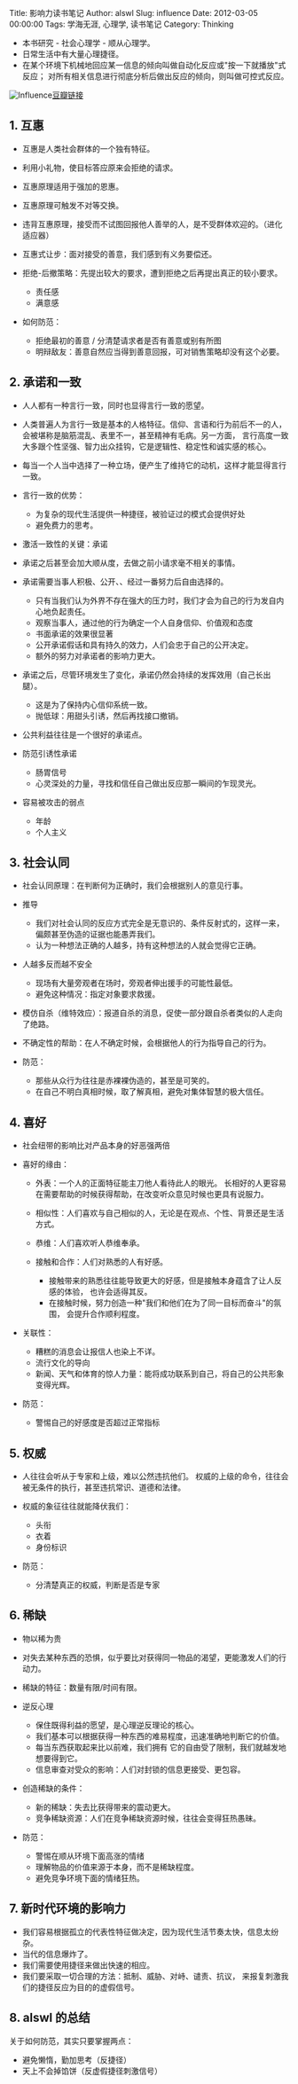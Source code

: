 Title: 影响力读书笔记
Author: alswl
Slug: influence
Date: 2012-03-05 00:00:00
Tags: 学海无涯, 心理学, 读书笔记
Category: Thinking

  * 本书研究 - 社会心理学 - 顺从心理学。
  * 日常生活中有大量心理捷径。
  * 在某个环境下机械地回应某一信息的倾向叫做自动化反应或"按一下就播放"式反应； 对所有相关信息进行彻底分析后做出反应的倾向，则叫做可控式反应。

![Influence](https://ohsolnxaa.qnssl.com/upload_dropbox/201203/s1003546.jpg)[豆瓣链接](http://book.douban.com/subject/1005576/)

## 1. 互惠

  * 互惠是人类社会群体的一个独有特征。
  * 利用小礼物，使目标答应原来会拒绝的请求。
  * 互惠原理适用于强加的恩惠。
  * 互惠原理可触发不对等交换。
  * 违背互惠原理，接受而不试图回报他人善举的人，是不受群体欢迎的。（进化适应器）
  * 互惠式让步：面对接受的善意，我们感到有义务要偿还。
  * 拒绝-后撤策略：先提出较大的要求，遭到拒绝之后再提出真正的较小要求。  

    * 责任感
    * 满意感
  * 如何防范：  

    * 拒绝最初的善意 / 分清楚请求者是否有善意或别有所图
    * 明辩敌友：善意自然应当得到善意回报，可对销售策略却没有这个必要。

## 2. 承诺和一致

  * 人人都有一种言行一致，同时也显得言行一致的愿望。
  * 人类普遍人为言行一致是基本的人格特征。信仰、言语和行为前后不一的人， 会被堪称是脑筋混乱、表里不一，甚至精神有毛病。另一方面， 言行高度一致大多跟个性坚强、智力出众挂钩，它是逻辑性、稳定性和诚实感的核心。
  * 每当一个人当中选择了一种立场，便产生了维持它的动机，这样才能显得言行一致。
  * 言行一致的优势：  

    * 为复杂的现代生活提供一种捷径，被验证过的模式会提供好处
    * 避免费力的思考。
  * 激活一致性的关键：承诺
  * 承诺之后甚至会加大顺从度，去做之前小请求毫不相关的事情。
  * 承诺需要当事人积极、公开、、经过一番努力后自由选择的。  

    * 只有当我们认为外界不存在强大的压力时，我们才会为自己的行为发自内心地负起责任。
    * 观察当事人，通过他的行为确定一个人自身信仰、价值观和态度
    * 书面承诺的效果很显著
    * 公开承诺假话和具有持久的效力，人们会忠于自己的公开决定。
    * 额外的努力对承诺者的影响力更大。
  * 承诺之后，尽管环境发生了变化，承诺仍然会持续的发挥效用（自己长出腿）。  

    * 这是为了保持内心信仰系统一致。
    * 抛低球：用甜头引诱，然后再找接口撤销。
  * 公共利益往往是一个很好的承诺点。
  * 防范引诱性承诺  

    * 肠胃信号
    * 心灵深处的力量，寻找和信任自己做出反应那一瞬间的乍现灵光。
  * 容易被攻击的弱点  

    * 年龄
    * 个人主义

## 3. 社会认同

  * 社会认同原理：在判断何为正确时，我们会根据别人的意见行事。
  * 推导  

    * 我们对社会认同的反应方式完全是无意识的、条件反射式的，这样一来， 偏颇甚至伪造的证据也能愚弄我们。
    * 认为一种想法正确的人越多，持有这种想法的人就会觉得它正确。
  * 人越多反而越不安全  

    * 现场有大量旁观者在场时，旁观者伸出援手的可能性最低。
    * 避免这种情况：指定对象要求救援。
  * 模仿自杀（维特效应）：报道自杀的消息，促使一部分跟自杀者类似的人走向了绝路。
  * 不确定性的帮助：在人不确定时候，会根据他人的行为指导自己的行为。
  * 防范：  

    * 那些从众行为往往是赤裸裸伪造的，甚至是可笑的。
    * 在自己不明白真相时候，取了解真相，避免对集体智慧的极大信任。

## 4. 喜好

  * 社会纽带的影响比对产品本身的好恶强两倍
  * 喜好的缘由：  

    * 外表：一个人的正面特征能主刀他人看待此人的眼光。 长相好的人更容易在需要帮助的时候获得帮助，在改变听众意见时候也更具有说服力。
    * 相似性：人们喜欢与自己相似的人，无论是在观点、个性、背景还是生活方式。
    * 恭维：人们喜欢听人恭维奉承。
    * 接触和合作：人们对熟悉的人有好感。  

      * 接触带来的熟悉往往能导致更大的好感，但是接触本身蕴含了让人反感的体验， 也许会适得其反。
      * 在接触时候，努力创造一种"我们和他们在为了同一目标而奋斗"的氛围， 会提升合作顺利程度。
  * 关联性：  

    * 糟糕的消息会让报信人也染上不详。
    * 流行文化的导向
    * 新闻、天气和体育的惊人力量：能将成功联系到自己，将自己的公共形象变得光辉。
  * 防范：  

    * 警惕自己的好感度是否超过正常指标

## 5. 权威

  * 人往往会听从于专家和上级，难以公然违抗他们。 权威的上级的命令，往往会被无条件的执行，甚至违抗常识、道德和法律。
  * 权威的象征往往就能降伏我们：  

    * 头衔
    * 衣着
    * 身份标识
  * 防范：  

    * 分清楚真正的权威，判断是否是专家

## 6. 稀缺

  * 物以稀为贵
  * 对失去某种东西的恐惧，似乎要比对获得同一物品的渴望，更能激发人们的行动力。
  * 稀缺的特征：数量有限/时间有限。
  * 逆反心理  

    * 保住既得利益的愿望，是心理逆反理论的核心。
    * 我们基本可以根据获得一种东西的难易程度，迅速准确地判断它的价值。
    * 每当东西获取起来比以前难，我们拥有 它的自由受了限制，我们就越发地想要得到它。
    * 信息审查对受众的影响：人们对封锁的信息更接受、更包容。
  * 创造稀缺的条件：  

    * 新的稀缺：失去比获得带来的震动更大。
    * 竞争稀缺资源：人们在竞争稀缺资源时候，往往会变得狂热愚昧。
  * 防范：  

    * 警惕在顺从环境下面高涨的情绪
    * 理解物品的价值来源于本身，而不是稀缺程度。
    * 避免竞争环境下面的情绪狂热。

## 7. 新时代环境的影响力

  * 我们容易根据孤立的代表性特征做决定，因为现代生活节奏太快，信息太纷杂。
  * 当代的信息爆炸了。
  * 我们需要使用捷径来做出快速的相应。
  * 我们要采取一切合理的方法：抵制、威胁、对峙、谴责、抗议， 来报复刺激我们的捷径反应为目的的虚假信号。

## 8. alswl 的总结

关于如何防范，其实只要掌握两点：

  * 避免懒惰，勤加思考（反捷径）
  * 天上不会掉馅饼（反虚假捷径刺激信号）

